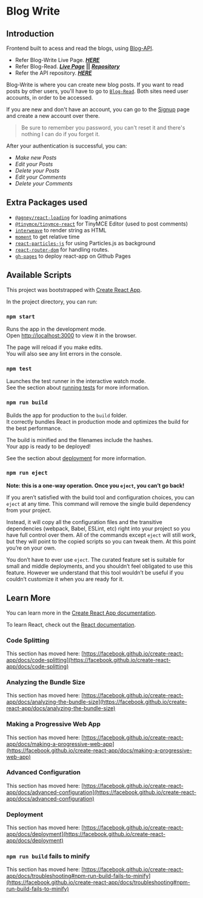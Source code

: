 # Blog Write

## Introduction

Frontend built to acess and read the blogs, using [Blog-API](https://clumsy-blog.herokuapp.com/).

- Refer Blog-Write Live Page. [***HERE***](https://clumsynite.github.io/blog-write/)
- Refer Blog-Read. [***Live Page***](https://clumsynite.github.io/blog-read/) **||** [***Repository***](https://github.com/clumsynite/blog-read)
- Refer the API repository. [***HERE***](https://github.com/Clumsynite/blog-api)

Blog-Write is where you can create new blog posts. If you want to read posts by other users, you'll have to go to [`Blog-Read`](https://clumsynite.github.io/blog-read/).
Both sites need user accounts, in order to be accessed.

If you are new and don't have an account, you can go to the [Signup](https://clumsynite.github.io/blog-write/#/signup) page and create a new account over there.

> Be sure to remember you password, you can't reset it and there's nothing I can do if you forget it.

After your authentication is successful, you can:

- *Make new Posts*
- *Edit your Posts*
- *Delete your Posts*
- *Edit your Comments*
- *Delete your Comments*

## Extra Packages used

- [`@agney/react-loading`](https://github.com/agneym/react-loading) for loading animations
- [`@tinymce/tinymce-react`](https://github.com/tinymce/tinymce-react) for TinyMCE Editor (used to post comments)
- [`interweave`](https://github.com/milesj/interweave) to render string as HTML
- [`moment`](https://github.com/moment/moment) to get relative time
- [`react-particles-js`](https://github.com/Wufe/react-particles-js) for using Particles.js as background
- [`react-router-dom`](https://github.com/ReactTraining/react-router/tree/master/packages/react-router-dom) for handling routes.
- [`gh-pages`](https://github.com/tschaub/gh-pages) to deploy react-app on Github Pages

## Available Scripts

This project was bootstrapped with [Create React App](https://github.com/facebook/create-react-app).

In the project directory, you can run:

### `npm start`

Runs the app in the development mode.\
Open [http://localhost:3000](http://localhost:3000) to view it in the browser.

The page will reload if you make edits.\
You will also see any lint errors in the console.

### `npm test`

Launches the test runner in the interactive watch mode.\
See the section about [running tests](https://facebook.github.io/create-react-app/docs/running-tests) for more information.

### `npm run build`

Builds the app for production to the `build` folder.\
It correctly bundles React in production mode and optimizes the build for the best performance.

The build is minified and the filenames include the hashes.\
Your app is ready to be deployed!

See the section about [deployment](https://facebook.github.io/create-react-app/docs/deployment) for more information.

### `npm run eject`

**Note: this is a one-way operation. Once you `eject`, you can’t go back!**

If you aren’t satisfied with the build tool and configuration choices, you can `eject` at any time. This command will remove the single build dependency from your project.

Instead, it will copy all the configuration files and the transitive dependencies (webpack, Babel, ESLint, etc) right into your project so you have full control over them. All of the commands except `eject` will still work, but they will point to the copied scripts so you can tweak them. At this point you’re on your own.

You don’t have to ever use `eject`. The curated feature set is suitable for small and middle deployments, and you shouldn’t feel obligated to use this feature. However we understand that this tool wouldn’t be useful if you couldn’t customize it when you are ready for it.

## Learn More

You can learn more in the [Create React App documentation](https://facebook.github.io/create-react-app/docs/getting-started).

To learn React, check out the [React documentation](https://reactjs.org/).

### Code Splitting

This section has moved here: [https://facebook.github.io/create-react-app/docs/code-splitting](https://facebook.github.io/create-react-app/docs/code-splitting)

### Analyzing the Bundle Size

This section has moved here: [https://facebook.github.io/create-react-app/docs/analyzing-the-bundle-size](https://facebook.github.io/create-react-app/docs/analyzing-the-bundle-size)

### Making a Progressive Web App

This section has moved here: [https://facebook.github.io/create-react-app/docs/making-a-progressive-web-app](https://facebook.github.io/create-react-app/docs/making-a-progressive-web-app)

### Advanced Configuration

This section has moved here: [https://facebook.github.io/create-react-app/docs/advanced-configuration](https://facebook.github.io/create-react-app/docs/advanced-configuration)

### Deployment

This section has moved here: [https://facebook.github.io/create-react-app/docs/deployment](https://facebook.github.io/create-react-app/docs/deployment)

### `npm run build` fails to minify

This section has moved here: [https://facebook.github.io/create-react-app/docs/troubleshooting#npm-run-build-fails-to-minify](https://facebook.github.io/create-react-app/docs/troubleshooting#npm-run-build-fails-to-minify)
